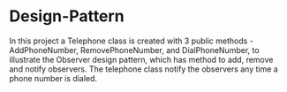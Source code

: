 # Design-Pattern
In this project a Telephone class is created with 3 public methods - AddPhoneNumber, RemovePhoneNumber, and DialPhoneNumber, to illustrate the Observer design pattern, which has method to add, remove and notify observers. The telephone class notify the observers any time a phone number is dialed.
